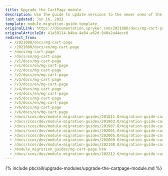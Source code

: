 ```yaml
---
title: Upgrade the CartPage module
description: Use the guide to update versions to the newer ones of the CartPage module.
last_updated: Jun 16, 2021
template: module-migration-guide-template
originalLink: https://documentation.spryker.com/2021080/docs/mg-cart-page
originalArticleId: 41a50114-b4ba-4e84-a62d-940a2a44ecc0
redirect_from:
  - /2021080/docs/mg-cart-page
  - /2021080/docs/en/mg-cart-page
  - /docs/mg-cart-page
  - /docs/en/mg-cart-page
  - /v1/docs/mg-cart-page
  - /v1/docs/en/mg-cart-page
  - /v2/docs/mg-cart-page
  - /v2/docs/en/mg-cart-page
  - /v3/docs/mg-cart-page
  - /v3/docs/en/mg-cart-page
  - /v4/docs/mg-cart-page
  - /v4/docs/en/mg-cart-page
  - /v5/docs/mg-cart-page
  - /v5/docs/en/mg-cart-page
  - /v6/docs/mg-cart-page
  - /v6/docs/en/mg-cart-page
  - /docs/scos/dev/module-migration-guides/201811.0/migration-guide-cartpage.html
  - /docs/scos/dev/module-migration-guides/201903.0/migration-guide-cartpage.html
  - /docs/scos/dev/module-migration-guides/201907.0/migration-guide-cartpage.html
  - /docs/scos/dev/module-migration-guides/202001.0/migration-guide-cartpage.html
  - /docs/scos/dev/module-migration-guides/202005.0/migration-guide-cartpage.html
  - /docs/scos/dev/module-migration-guides/202009.0/migration-guide-cartpage.html
  - /docs/scos/dev/module-migration-guides/202108.0/migration-guide-cartpage.html
  - /module_migration_guides/mg-cart-page.htm
  - /docs/scos/dev/module-migration-guides/202212.0/migration-guide-cartpage.html
---
```

{% include pbc/all/upgrade-modules/upgrade-the-cartpage-module.md %} <!-- To edit, see /_includes/pbc/all/upgrade-modules/upgrade-the-cartpage-module.md -->
